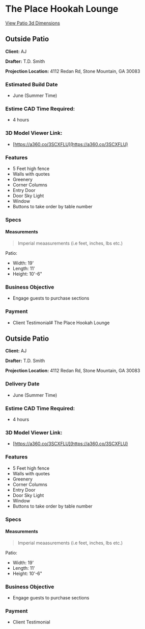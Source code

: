 # The Place Hookah Lounge

[View Patio 3d Dimensions](https://raw.githubusercontent.com/complementary-intelligence/Clients/main/The-Place-Hookah-Lounge/the-place-hookah-lounge-patio.png)



## Outside Patio

**Client:** AJ

**Drafter:** T.D. Smith

**Projection Location:** 4112 Redan Rd, Stone Mountain, GA 30083

### Estimated Build Date 
- June  (Summer Time)

### Estime CAD Time Required:
- 4 hours

### **3D Model Viewer Link:** 
- [https://a360.co/3SCXFLU](https://a360.co/3SCXFLU)

### Features

- 5 Feet high fence
- Walls with quotes
- Greenery
- Corner Columns
- Entry Door
- Door Sky Light
- Window
- Buttons to take order by table number

### Specs

#### Measurements

> Imperial meaasurements (i.e feet, inches, lbs etc.)

Patio: 

- Width: 19'
- Length: 11'
- Height: 10'-6"

### Business Objective
- Engage guests to purchase sections

### Payment

- Client Testimonial# The Place Hookah Lounge

## Outside Patio

**Client:** AJ

**Drafter:** T.D. Smith

**Projection Location:** 4112 Redan Rd, Stone Mountain, GA 30083

### Delivery Date 
- June  (Summer Time)

### Estime CAD Time Required:
- 4 hours

### **3D Model Viewer Link:** 
- [https://a360.co/3SCXFLU](https://a360.co/3SCXFLU)

### Features

- 5 Feet high fence
- Walls with quotes
- Greenery
- Corner Columns
- Entry Door
- Door Sky Light
- Window
- Buttons to take order by table number

### Specs

#### Measurements

> Imperial meaasurements (i.e feet, inches, lbs etc.)

Patio:  

- Width: 19'
- Length: 11'
- Height: 10'-6"

### Business Objective
- Engage guests to purchase sections

### Payment

- Client Testimonial
